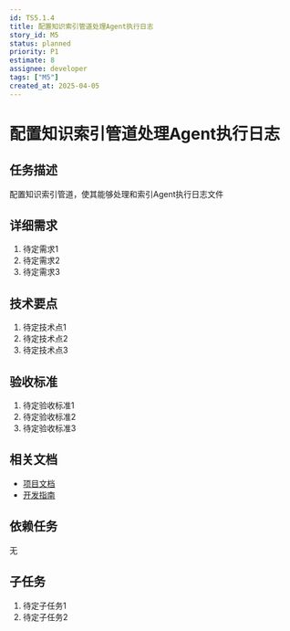 ```yaml
---
id: TS5.1.4
title: 配置知识索引管道处理Agent执行日志
story_id: M5
status: planned
priority: P1
estimate: 8
assignee: developer
tags: ["M5"]
created_at: 2025-04-05
---
```


# 配置知识索引管道处理Agent执行日志

## 任务描述

配置知识索引管道，使其能够处理和索引Agent执行日志文件

## 详细需求

1. 待定需求1
2. 待定需求2
3. 待定需求3

## 技术要点

1. 待定技术点1
2. 待定技术点2
3. 待定技术点3

## 验收标准

1. 待定验收标准1
2. 待定验收标准2
3. 待定验收标准3

## 相关文档

- [项目文档](../../../docs/README.md)
- [开发指南](../../../docs/development.md)

## 依赖任务

无

## 子任务

1. 待定子任务1
2. 待定子任务2
